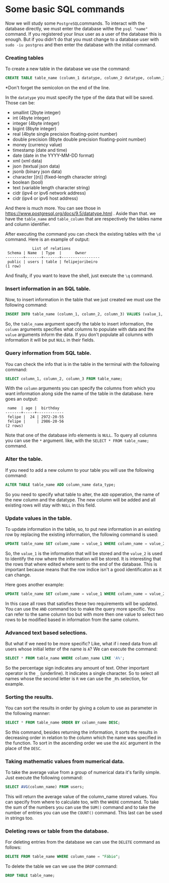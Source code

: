 # Some basic SQL commands
Now we will study some `PostgreSQL`commands. To interact with the database directly, we must enter the database withe the `psql "name"` command. If you registered your linux user as a user of the database this is enough. But if you didn't do that you must change to a database user with `sudo -iu postgres` and then enter the database with the initial command.

### Creating tables
To create a new table in the database we use the command:

```sql
CREATE TABLE table_name (column_1 datatype, column_2 datatype, column_3 datatype);
```

\*Don't forget the semicolon on the end of the line.

In the `datatype` you must specify the type of the data that will be saved. Those can be:
- smallint (2byte integer)
- int (4byte integer)
- integer (4byte integer)
- bigint (8byte integer)
- real (4byte single precision floating-point number)
- double precision (8byte double precision floating-point number)
- money (currency value)
- timestamp (date and time)
- date (date in the YYYY-MM-DD format)
- xml (xml data)
- json (textual json data)
- jsonb (binary json data)
- character [(n)] (fixed-length character string)
- boolean (bool)
- text (variable length character string)
- cidr (ipv4 or ipv6 network address)
- cidr (ipv4 or ipv6 host address)

And there is much more. You can see those in https://www.postgresql.org/docs/9.5/datatype.html . Aside than that. we have the `table_name` and `table_column` that are respectively the tables name and column identifier.

After executing the command you can check the existing tables with the `\d` command. Here is an example of output:

```
            List of relations
 Schema | Name  | Type  |      Owner      
--------+-------+-------+-----------------
 public | users | table | felipejoribeiro
(1 row)
```
And finally, if you want to leave the shell, just execute the `\q` command.

### Insert information in an SQL table.
Now, to insert information in the table that we just created we must use the following command:

```sql
INSERT INTO table_name (column_1, column_2, column_3) VALUES (value_1, value_2, value_3);
```
So, the `table_name` argument specify the table to insert information, the `column` arguments specifies what columns to populate with data and the `value` arguments inform the data. If you don't populate all columns with information it will be put `NULL` in their fields.


### Query information from SQL table.

You can check the info that is in the table in the terminal with the following command:

```sql
SELECT column_1, column_2, column_3 FROM table_name;
```

With the `column` arguments you can specify the columns from which you want information along side the name of the table in the database. here goes an output:

```
 name  | age |  birthday  
-------+-----+------------
 felipe |  24 | 2972-20-55
 felipe |     | 2986-20-56
(2 rows)
```

Note that one of the database info elements is `NULL`. To query all columns you can use the `*` argument. like, with the `SELECT * FROM table_name;` command.


### Alter the table.
If you need to add a new column to your table you will use the following command:

```sql
ALTER TABLE table_name ADD column_name data_type;
```

So you need to specify what table to alter, the `ADD` opperation, the name of the new column and the datatype. The new column will be added and all existing rows will stay with `NULL` in this field.


### Update values in the table.
To update information in the table, so, to put new information in an existing row by replacing the existing information, the following command is used:

```sql
UPDATE table_name SET column_name = value_1 WHERE column_name = value_2;
```

So, the `value_1` is the information that will be stored and the `value_2` is used to identify the row where the information will be stored. It is interesting that the rows that where edited where sent to the end of the database. This is important because means that the row indice isn't a good identificaton as it can change.

Here goes another example:

```sql
UPDATE table_name SET column_name = value_1 WHERE column_name = value_2 OR column_name_2 = value_3;
```

In this case all rows that satisfies these two requirements will be updated. You can use the `AND` command too to make the query more specific. You can refer to the same column too but with more then one value to select two rows to be modified based in information from the same column.

### Advanced text based selections.

But what if we need to be more specific? Like, what if i need data from all users whose initial letter of the name is `A`? We can execute the command:

```sql
SELECT * FROM table_name WHERE column_name LIKE 'A%';
```

So the percentage sign indicates any amount of text. Other important operator is the `_` (underline). It indicates a single character. So to select all names whose the second letter is `R` we can use the `_R%` selection, for example.

### Sorting the results.
You can sort the results in order by giving a colum to use as parameter in the following manner:

```sql
SELECT * FROM table_name ORDER BY column_name DESC;
```

So this command, besides returning the information, it sorts the results in decreasing order in relation to the column which the name was specified in the function. To sort in the ascending order we use the `ASC` argument in the place of the `DESC`.

### Taking mathematic values from numerical data.
To take the average value from a group of numerical data it's farilly simple. Just execute the following command:

```sql
SELECT AVG(column_name) FROM users;
```


This will return the average value of the column_name stored values. You can specify from where to calculate too, with the `WHERE` command. To take the sum of the numbers you can use the `SUM()` command and to take the number of entries you can use the `COUNT()` command. This last can be used in strings too.


### Deleting rows or table from the database.
For deleting entries from the database we can use the `DELETE` command as follows:

```sql
DELETE FROM table_name WHERE column_name = "Fábio";
```

To delete the table we can we use the `DROP` command:

```sql
DROP TABLE table_name;
```

